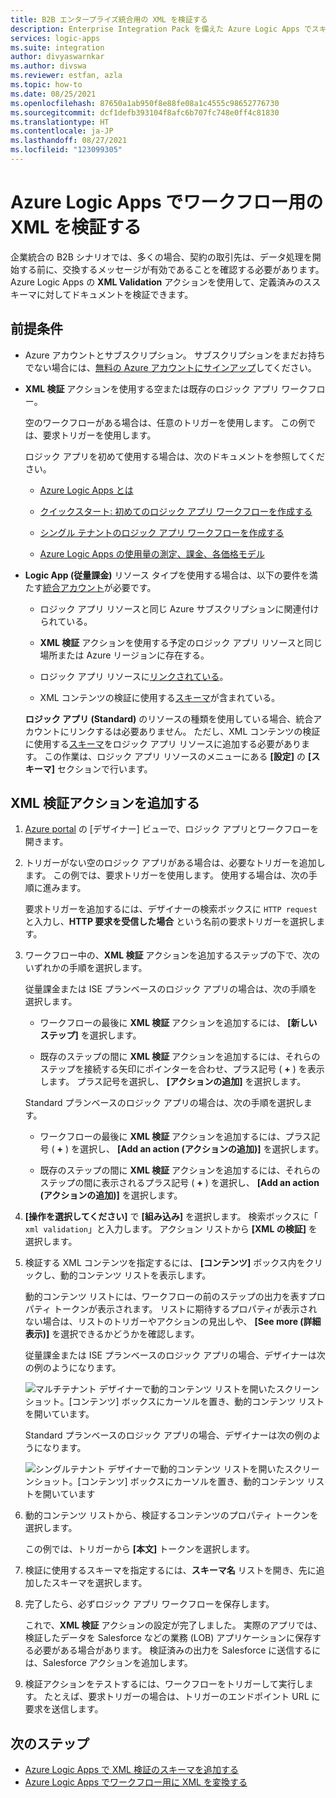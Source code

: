 ```yaml
---
title: B2B エンタープライズ統合用の XML を検証する
description: Enterprise Integration Pack を備えた Azure Logic Apps でスキーマを使用して XML を検証します。
services: logic-apps
ms.suite: integration
author: divyaswarnkar
ms.author: divswa
ms.reviewer: estfan, azla
ms.topic: how-to
ms.date: 08/25/2021
ms.openlocfilehash: 87650a1ab950f8e88fe08a1c4555c98652776730
ms.sourcegitcommit: dcf1defb393104f8afc6b707fc748e0ff4c81830
ms.translationtype: HT
ms.contentlocale: ja-JP
ms.lasthandoff: 08/27/2021
ms.locfileid: "123099305"
---
```

# <a name="validate-xml-for-workflows-in-azure-logic-apps"></a>Azure Logic Apps でワークフロー用の XML を検証する

企業統合の B2B シナリオでは、多くの場合、契約の取引先は、データ処理を開始する前に、交換するメッセージが有効であることを確認する必要があります。 Azure Logic Apps の **XML Validation** アクションを使用して、定義済みのススキーマに対してドキュメントを検証できます。

## <a name="prerequisites"></a>前提条件

* Azure アカウントとサブスクリプション。 サブスクリプションをまだお持ちでない場合には、[無料の Azure アカウントにサインアップ](https://azure.microsoft.com/free/?WT.mc_id=A261C142F)してください。

* **XML 検証** アクションを使用する空または既存のロジック アプリ ワークフロー。

  空のワークフローがある場合は、任意のトリガーを使用します。 この例では、要求トリガーを使用します。

  ロジック アプリを初めて使用する場合は、次のドキュメントを参照してください。

  * [Azure Logic Apps とは](logic-apps-overview.md)

  * [クイックスタート: 初めてのロジック アプリ ワークフローを作成する](quickstart-create-first-logic-app-workflow.md)

  * [シングル テナントのロジック アプリ ワークフローを作成する](create-single-tenant-workflows-azure-portal.md)

  * [Azure Logic Apps の使用量の測定、課金、各価格モデル](logic-apps-pricing.md)

* **Logic App (従量課金)** リソース タイプを使用する場合は、以下の要件を満たす[統合アカウント](logic-apps-enterprise-integration-create-integration-account.md)が必要です。

  * ロジック アプリ リソースと同じ Azure サブスクリプションに関連付けられている。

  * **XML 検証** アクションを使用する予定のロジック アプリ リソースと同じ場所または Azure リージョンに存在する。

  * ロジック アプリ リソースに[リンクされている](logic-apps-enterprise-integration-create-integration-account.md#link-account)。

  * XML コンテンツの検証に使用する[スキーマ](logic-apps-enterprise-integration-schemas.md)が含まれている。

  **ロジック アプリ (Standard)** のリソースの種類を使用している場合、統合アカウントにリンクするは必要ありません。 ただし、XML コンテンツの検証に使用する[スキーマ](logic-apps-enterprise-integration-schemas.md)をロジック アプリ リソースに追加する必要があります。 この作業は、ロジック アプリ リソースのメニューにある **[設定]** の **[スキーマ]** セクションで行います。

## <a name="add-xml-validation-action"></a>XML 検証アクションを追加する

1. [Azure portal](https://portal.azure.com) の [デザイナー] ビューで、ロジック アプリとワークフローを開きます。

1. トリガーがない空のロジック アプリがある場合は、必要なトリガーを追加します。 この例では、要求トリガーを使用します。 使用する場合は、次の手順に進みます。

   要求トリガーを追加するには、デザイナーの検索ボックスに `HTTP request` と入力し、**HTTP 要求を受信した場合** という名前の要求トリガーを選択します。

1. ワークフロー中の、**XML 検証** アクションを追加するステップの下で、次のいずれかの手順を選択します。

   従量課金または ISE プランベースのロジック アプリの場合は、次の手順を選択します。

   * ワークフローの最後に **XML 検証** アクションを追加するには、 **[新しいステップ]** を選択します。

   * 既存のステップの間に **XML 検証** アクションを追加するには、それらのステップを接続する矢印にポインターを合わせ、プラス記号 ( **+** ) を表示します。 プラス記号を選択し、 **[アクションの追加]** を選択します。

   Standard プランベースのロジック アプリの場合は、次の手順を選択します。

   * ワークフローの最後に **XML 検証** アクションを追加するには、プラス記号 ( **+** ) を選択し、 **[Add an action (アクションの追加)]** を選択します。

   * 既存のステップの間に **XML 検証** アクションを追加するには、それらのステップの間に表示されるプラス記号 ( **+** ) を選択し、 **[Add an action (アクションの追加)]** を選択します。

1. **[操作を選択してください]** で **[組み込み]** を選択します。 検索ボックスに「 `xml validation`」と入力します。 アクション リストから **[XML の検証]** を選択します。

1. 検証する XML コンテンツを指定するには、 **[コンテンツ]** ボックス内をクリックし、動的コンテンツ リストを表示します。

   動的コンテンツ リストには、ワークフローの前のステップの出力を表すプロパティ トークンが表示されます。 リストに期待するプロパティが表示されない場合は、リストのトリガーやアクションの見出しや、 **[See more (詳細表示)]** を選択できるかどうかを確認します。

   従量課金または ISE プランベースのロジック アプリの場合、デザイナーは次の例のようになります。

   ![マルチテナント デザイナーで動的コンテンツ リストを開いたスクリーンショット。[コンテンツ] ボックスにカーソルを置き、動的コンテンツ リストを開いています。](./media/logic-apps-enterprise-integration-xml-validation/open-dynamic-content-list-multi-tenant.png)

   Standard プランベースのロジック アプリの場合、デザイナーは次の例のようになります。

   ![シングルテナント デザイナーで動的コンテンツ リストを開いたスクリーンショット。[コンテンツ] ボックスにカーソルを置き、動的コンテンツ リストを開いています](./media/logic-apps-enterprise-integration-xml-validation/open-dynamic-content-list-single-tenant.png)

1. 動的コンテンツ リストから、検証するコンテンツのプロパティ トークンを選択します。

   この例では、トリガーから **[本文]** トークンを選択します。

1. 検証に使用するスキーマを指定するには、**スキーマ名** リストを開き、先に追加したスキーマを選択します。

1. 完了したら、必ずロジック アプリ ワークフローを保存します。

   これで、**XML 検証** アクションの設定が完了しました。 実際のアプリでは、検証したデータを Salesforce などの業務 (LOB) アプリケーションに保存する必要がある場合があります。 検証済みの出力を Salesforce に送信するには、Salesforce アクションを追加します。

1. 検証アクションをテストするには、ワークフローをトリガーして実行します。 たとえば、要求トリガーの場合は、トリガーのエンドポイント URL に要求を送信します。

## <a name="next-steps"></a>次のステップ

* [Azure Logic Apps で XML 検証のスキーマを追加する](logic-apps-enterprise-integration-schemas.md)
* [Azure Logic Apps でワークフロー用に XML を変換する](logic-apps-enterprise-integration-transform.md)